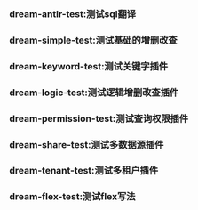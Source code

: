 ### dream-antlr-test:测试sql翻译

### dream-simple-test:测试基础的增删改查

### dream-keyword-test:测试关键字插件

### dream-logic-test:测试逻辑增删改查插件

### dream-permission-test:测试查询权限插件

### dream-share-test:测试多数据源插件

### dream-tenant-test:测试多租户插件

### dream-flex-test:测试flex写法

